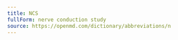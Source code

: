 ```yaml
---
title: NCS
fullForm: nerve conduction study
source: https://openmd.com/dictionary/abbreviations/n
---
```

